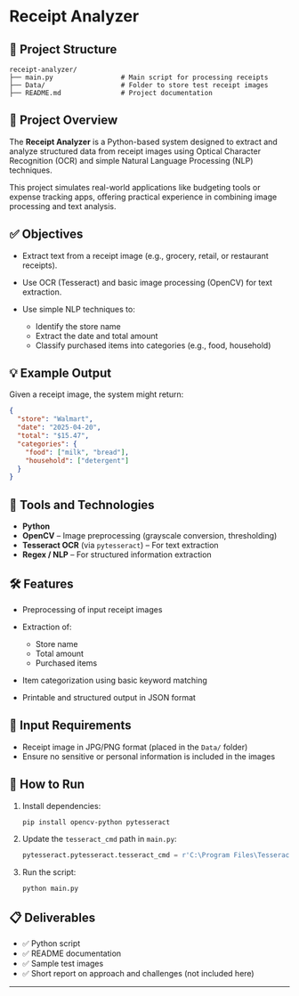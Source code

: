# Receipt Analyzer

## 📁 Project Structure

```
receipt-analyzer/
├── main.py                 # Main script for processing receipts
├── Data/                   # Folder to store test receipt images
├── README.md               # Project documentation
```

## 📌 Project Overview

The **Receipt Analyzer** is a Python-based system designed to extract and analyze structured data from receipt images using Optical Character Recognition (OCR) and simple Natural Language Processing (NLP) techniques.

This project simulates real-world applications like budgeting tools or expense tracking apps, offering practical experience in combining image processing and text analysis.

## ✅ Objectives

* Extract text from a receipt image (e.g., grocery, retail, or restaurant receipts).
* Use OCR (Tesseract) and basic image processing (OpenCV) for text extraction.
* Use simple NLP techniques to:

  * Identify the store name
  * Extract the date and total amount
  * Classify purchased items into categories (e.g., food, household)

## 💡 Example Output

Given a receipt image, the system might return:

```json
{
  "store": "Walmart",
  "date": "2025-04-20",
  "total": "$15.47",
  "categories": {
    "food": ["milk", "bread"],
    "household": ["detergent"]
  }
}
```

## 🔧 Tools and Technologies

* **Python**
* **OpenCV** – Image preprocessing (grayscale conversion, thresholding)
* **Tesseract OCR** (via `pytesseract`) – For text extraction
* **Regex / NLP** – For structured information extraction

## 🛠 Features

* Preprocessing of input receipt images
* Extraction of:

  * Store name
  * Total amount
  * Purchased items
* Item categorization using basic keyword matching
* Printable and structured output in JSON format

## 📂 Input Requirements

* Receipt image in JPG/PNG format (placed in the `Data/` folder)
* Ensure no sensitive or personal information is included in the images

## 🚀 How to Run

1. Install dependencies:

   ```bash
   pip install opencv-python pytesseract
   ```
2. Update the `tesseract_cmd` path in `main.py`:

   ```python
   pytesseract.pytesseract.tesseract_cmd = r'C:\Program Files\Tesseract-OCR\tesseract.exe'
   ```
3. Run the script:

   ```bash
   python main.py
   ```

## 📋 Deliverables

* ✅ Python script
* ✅ README documentation
* ✅ Sample test images
* ✅ Short report on approach and challenges (not included here)

---
